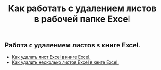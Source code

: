 ﻿---
title: Как работать с удалением листов в рабочей папке Excel
second_title: Aspose.Cells Cloud Documen
linktitle: Удалить
type: docs
url: /ru/worksheets/delete/
keywords: How to work with deleting worksheet on an Excel workbook
description: Aspose.Cells Cloud REST API поддерживает работу с удалением листов в книге Excel. SDK поддерживает различные языки разработки. К ним относятся Android, C#, Go, Java, NodeJS, Perl, PHP, Python, Ruby и Swift.
weight: 20
kwords: Excel, Office Облако, REST API, Электронная таблица, PDF, CSV, Json, Markdwon, Как работать с удалением листов в книге Excel
---
## Работа с удалением листов в книге Excel.

- [Как удалить лист Excel в книге Excel.](/cells/ru/worksheets/delete-worksheet/) 
- [Как удалить несколько листов Excel в книге Excel.](/cells/ru/worksheets/delete-multiple/) 


